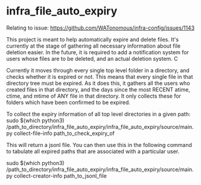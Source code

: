# infra_file_auto_expiry

Relating to issue: https://github.com/WATonomous/infra-config/issues/1143

This project is meant to help automatically expire and delete files. It's currently at the stage of gathering all necessary information about file deletion easier. In the future, it is required to add a notification system for users whose files are to be deleted, and an actual deletion system. C

Currently it moves through every single top level folder in a directory, and checks whether it is expired or not. This means that every single file in that directory tree must be expired. As it does this, it gathers all the users who created files in that directory, and the days since the most RECENT atime, ctime, and mtime of ANY file in that directory. It only collects these for folders which have been confirmed to be expired.

To collect the expiry information of all top level directories in a given path:
sudo $(which python3)  /path_to_directory/infra_file_auto_expiry/infra_file_auto_expiry/source/main.py collect-file-info path_to_check_expiry_of

This will return a jsonl file. You can then use this in the following command to tabulate all expired paths that are associated with a particular user. 

sudo $(which python3)  /path_to_directory/infra_file_auto_expiry/infra_file_auto_expiry/source/main.py collect-creator-info path_to_jsonl_file